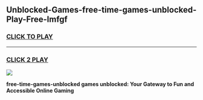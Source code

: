 
## Unblocked-Games-free-time-games-unblocked-Play-Free-lmfgf
<h3>
<a href="https://premium76.site?title=free-time-games-unblocked&ref=20A">CLICK TO PLAY</a></h3>
<hr>

<h3>
<a href="https://premium76.site?title=free-time-games-unblocked&ref=20A">CLICK 2 PLAY</a>
  
</h3>

<a href="https://premium76.site?title=free-time-games-unblocked&ref=20A"><img src="https://clearcache.store/games.png"></a>


**free-time-games-unblocked games unblocked: Your Gateway to Fun and Accessible Online Gaming**
